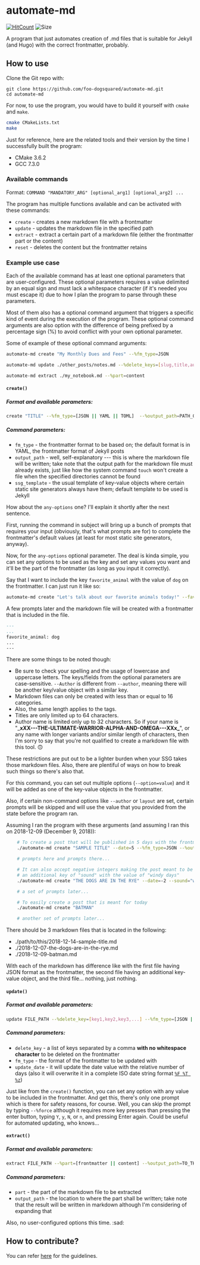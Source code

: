 # automate-md
[![HitCount](http://hits.dwyl.io/foo-dogsquared/automate-md.svg)](http://hits.dwyl.io/foo-dogsquared/automate-md)
![Size](https://github-size-badge.herokuapp.com/foo-dogsquared/automate-md.svg)

A program that just automates creation of .md files that is suitable for Jekyll (and Hugo) with the correct frontmatter, probably.

## How to use
Clone the Git repo with:
```
git clone https://github.com/foo-dogsquared/automate-md.git
cd automate-md
```

For now, to use the program, you would have to build it yourself with `cmake` and `make`.

```bash
cmake CMakeLists.txt
make
```

Just for reference, here are the related tools and their version by the time I successfully built the program:
- CMake 3.6.2
- GCC 7.3.0

### Available commands
Format: `COMMAND "MANDATORY_ARG" [optional_arg1] [optional_arg2] ...`

The program has multiple functions available and can be activated with these commands:
- `create` - creates a new markdown file with a frontmatter
- `update` - updates the markdown file in the specified path
- `extract` - extract a certain part of a markdown file (either the frontmatter part or the content)
- `reset` - deletes the content but the frontmatter retains

### Example use case
Each of the available command has at least one optional parameters that are user-configured. These optional parameters requires a value delimited by an equal sign and must lack a whitespace character (if it's needed you must escape it) due to how I plan the program to parse through these parameters.

Most of them also has a optional command argument that triggers a specific kind of event during the execution of the program. These optional command arguments are also option with the difference of being prefixed by a percentage sign (%) to avoid conflict with your own optional parameter.

Some of example of these optional command arguments:

```bash
automate-md create "My Monthly Dues and Fees" --%fm_type=JSON

automate-md update ./other_posts/notes.md --%delete_keys=[slug,title,auto_url]

automate-md extract ./my_notebook.md --%part=content
```

#### `create()`
##### Format and available parameters:

```bash
create "TITLE" --%fm_type=[JSON || YAML || TOML]  --%output_path=PATH_OF_OUTPUT🤣 --%ssg_template=[jekyll || hugo] --any_options=any_value_you_want
```

##### Command parameters:
- `fm_type` - the frontmatter format to be based on; the default format is in YAML, the frontmatter format of Jekyll posts
- `output_path` - well, self-explanatory --- this is where the markdown file will be written; take note that the output path for the markdown file must already exists, just like how the system command `touch` won't create a file when the specified directories cannot be found
- `ssg_template` - the usual template of key-value objects where certain static site generators always have them; default template to be used is Jekyll

How about the `any-options` one? I'll explain it shortly after the next sentence.

First, running the command in subject will bring up a bunch of prompts that requires your input (obviously, that's what prompts are for) to complete the frontmatter's default values (at least for most static site generators, anyway).

Now, for the `any-options` optional parameter. The deal is kinda simple, you can set any options to be used as the key and set any values you want and it'll be the part of the frontmatter (as long as you input it correctly).

Say that I want to include the key `favorite_animal` with the value of `dog` on the frontmatter. I can just run it like so:

```bash
automate-md create "Let's talk about our favorite animals today!" --favorite_animal=dog
```

A few prompts later and the markdown file will be created with a frontmatter that is included in the file.
```md
---
...
favorite_animal: dog
...
---    
```

There are some things to be noted though:
- Be sure to check your spelling and the usage of lowercase and uppercase letters. The keys/fields from the optional parameters are case-sensitive. `--Author` is different from `--author`, meaning there will be another key/value object with a similar key.
- Markdown files can only be created with less than or equal to 16 categories.
- Also, the same length applies to the tags.
- Titles are only limited up to 64 characters.
- Author name is limited only up to 32 characters. So if your name is "\___xXX---THE-ULTIMATE-WARRIOR-ALPHA-AND-OMEGA---XXx\___", or any name with longer variants and/or similar length of characters, then I'm sorry to say that you're not qualified to create a markdown file with this tool. 🙃

These restrictions are put out to be a lighter burden when your SSG takes those markdown files. Also, there are plentiful of ways on how to break such things so there's also that.

For this command, you can set out multiple options (`--option=value`) and it will be added as one of the key-value objects in the frontmatter.

Also, if certain non-command options like `--author` or `layout` are set, certain prompts will be skipped and will use the value that you provided from the state before the program ran. 

Assuming I ran the program with these arguments (and assuming I ran this on 2018-12-09 (December 9, 2018)):
```bash
    # To create a post that will be published in 5 days with the frontmatter format of JSON
    ./automate-md create "SAMPLE TITLE" --date=5 --%fm_type=JSON --%output_path=./path/to/this 

    # prompts here and prompts there...

    # It can also accept negative integers making the post meant to be published 2 days ago with 
    # an additional key of "sound" with the value of "windy days"
    ./automate-md create "THE DOGS ARE IN THE RYE" --date=-2 --sound="windy days"

    # a set of prompts later...

    # To easily create a post that is meant for today
    ./automate-md create "BATMAN"

    # another set of prompts later...
```

There should be 3 markdown files that is located in the following:
- ./path/to/this/2018-12-14-sample-title.md
- ./2018-12-07-the-dogs-are-in-the-rye.md
- ./2018-12-09-batman.md

With each of the markdown has difference like with the first file having JSON format as the frontmatter, the second file having an additional key-value object, and the third file... nothing, just nothing.

#### `update()`
##### Format and available parameters:

```bash
update FILE_PATH --%delete_key=[key1,key2,key3,...] --%fm_type=[JSON || YAML || TOML] --%update_date=RELATIVE_DAYS --%force --any_option=any_value
```

##### Command parameters:
- `delete_key` - a list of keys separated by a comma **with no whitespace character** to be deleted on the frontmatter
- `fm_type` - the format of the frontmatter to be updated with
- `update_date` - it will update the date value with the relative number of days (also it will overwrite it in a complete ISO date string format [`%F %T %z`](https://www.tutorialspoint.com/c_standard_library/c_function_strftime.htm))

Just like from the `create()` function, you can set any option with any value to be included in the frontmatter. And get this, there's only one prompt which is there for safety reasons, for course. Well, you can skip the prompt by typing `--%force` although it requires more key presses than pressing the enter button, typing `Y`, `y`, `N`, or `n`, and pressing Enter again. Could be useful for automated updating, who knows...

#### `extract()`
##### Format and available parameters:

```bash
extract FILE_PATH --%part=[frontmatter || content] --%output_path=TO_THE_MARKDOWN_HEAVEN
```

##### Command parameters:
- `part` - the part of the markdown file to be extracted
- `output_path` - the location to where the part shall be written; take note that the result will be written in markdown although I'm considering of expanding that

Also, no user-configured options this time. :sad:

## How to contribute?
You can refer [here](./docs/CONTRIBUTING.md) for the guidelines.
